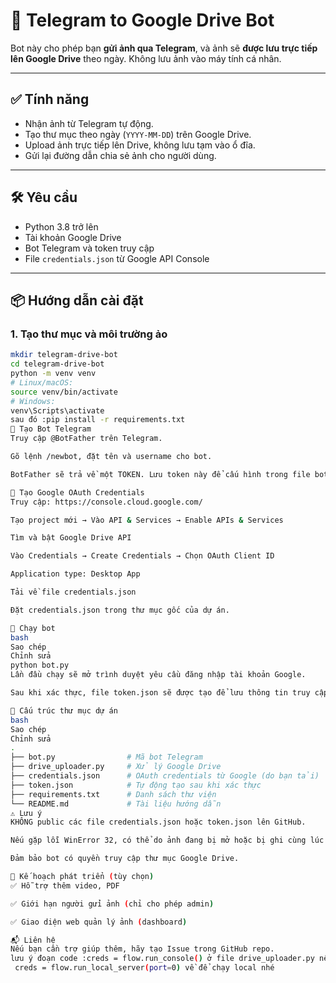 # 📸 Telegram to Google Drive Bot

Bot này cho phép bạn **gửi ảnh qua Telegram**, và ảnh sẽ **được lưu trực tiếp lên Google Drive** theo ngày. Không lưu ảnh vào máy tính cá nhân.

---

## ✅ Tính năng

- Nhận ảnh từ Telegram tự động.
- Tạo thư mục theo ngày (`YYYY-MM-DD`) trên Google Drive.
- Upload ảnh trực tiếp lên Drive, không lưu tạm vào ổ đĩa.
- Gửi lại đường dẫn chia sẻ ảnh cho người dùng.

---

## 🛠️ Yêu cầu

- Python 3.8 trở lên
- Tài khoản Google Drive
- Bot Telegram và token truy cập
- File `credentials.json` từ Google API Console

---

## 📦 Hướng dẫn cài đặt

### 1. Tạo thư mục và môi trường ảo

```bash
mkdir telegram-drive-bot
cd telegram-drive-bot
python -m venv venv
# Linux/macOS:
source venv/bin/activate
# Windows:
venv\Scripts\activate
sau đó :pip install -r requirements.txt
🤖 Tạo Bot Telegram
Truy cập @BotFather trên Telegram.

Gõ lệnh /newbot, đặt tên và username cho bot.

BotFather sẽ trả về một TOKEN. Lưu token này để cấu hình trong file bot.py.

🔐 Tạo Google OAuth Credentials
Truy cập: https://console.cloud.google.com/

Tạo project mới → Vào API & Services → Enable APIs & Services

Tìm và bật Google Drive API

Vào Credentials → Create Credentials → Chọn OAuth Client ID

Application type: Desktop App

Tải về file credentials.json

Đặt credentials.json trong thư mục gốc của dự án.

🚀 Chạy bot
bash
Sao chép
Chỉnh sửa
python bot.py
Lần đầu chạy sẽ mở trình duyệt yêu cầu đăng nhập tài khoản Google.

Sau khi xác thực, file token.json sẽ được tạo để lưu thông tin truy cập.

🧠 Cấu trúc thư mục dự án
bash
Sao chép
Chỉnh sửa
.
├── bot.py                # Mã bot Telegram
├── drive_uploader.py     # Xử lý Google Drive
├── credentials.json      # OAuth credentials từ Google (do bạn tải)
├── token.json            # Tự động tạo sau khi xác thực
├── requirements.txt      # Danh sách thư viện
└── README.md             # Tài liệu hướng dẫn
⚠️ Lưu ý
KHÔNG public các file credentials.json hoặc token.json lên GitHub.

Nếu gặp lỗi WinError 32, có thể do ảnh đang bị mở hoặc bị ghi cùng lúc → kiểm tra lại việc mở file trong chương trình khác.

Đảm bảo bot có quyền truy cập thư mục Google Drive.

🧩 Kế hoạch phát triển (tùy chọn)
✅ Hỗ trợ thêm video, PDF

✅ Giới hạn người gửi ảnh (chỉ cho phép admin)

✅ Giao diện web quản lý ảnh (dashboard)

📬 Liên hệ
Nếu bạn cần trợ giúp thêm, hãy tạo Issue trong GitHub repo.
lưu ý đoạn code :creds = flow.run_console() ở file drive_uploader.py nếu bạn chưa deploy mà chỉ chạy local thì chuyển doạn
 creds = flow.run_local_server(port=0) về để chạy local nhé 

